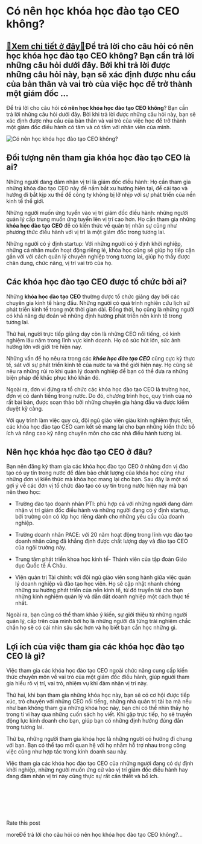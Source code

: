 Có nên học khóa học đào tạo CEO không?
======================================

[:gift:Xem chi tiết ở đây:gift:](https://hddtvn.com/co-nen-hoc-khoa-hoc-dao-tao-ceo-khong/)Để trả lời cho câu hỏi có nên học khóa học đào tạo CEO không? Bạn cần trả lời những câu hỏi dưới đây. Bởi khi trả lời được những câu hỏi này, bạn sẽ xác định được nhu cầu của bản thân và vai trò của việc học để trở thành một giám đốc …
-------------------------------------------------------------------------------------------------------------------------------------------------------------------------------------------------------------------------------------------

Để trả lời cho câu hỏi **có nên học khóa học đào tạo CEO không**? Bạn cần trả lời những câu hỏi dưới đây. Bởi khi trả lời được những câu hỏi này, bạn sẽ xác định được nhu cầu của bản thân và vai trò của việc học để trở thành một giám đốc điều hành có tâm và có tầm với nhân viên của mình.


![Có nên học khóa học đào tạo CEO không?](https://hddtvn.com/wp-content/uploads/2021/01/leadership-concept-isolated_52701-291.jpg)


Đối tượng nên tham gia khóa học đào tạo CEO là ai?
--------------------------------------------------


Những người đang đảm nhận vị trí là giám đốc điều hành: Họ cần tham gia những khóa đào tạo CEO này để nắm bắt xu hướng hiện tại, để cải tạo và hướng đi bắt kịp xu thế để công ty không bị lỡ nhịp với sự phát triển của nền kinh tế thế giới.


Những người muốn ứng tuyển vào vị trí giám đốc điều hành: những người quản lý cấp trung muốn ứng tuyển lên vị trí cao hơn. Họ cần tham gia những **khóa học đào tạo CEO** để có kiến thức về quản trị nhân sự cũng như phương thức điều hành với vị trí là một giám đốc trong tương lai.


Những người có ý định startup: Với những người có ý định khởi nghiệp, những cá nhân muốn hoạt động riêng lẻ, khóa học cũng sẽ giúp họ tiếp cận gần với với cách quản lý chuyên nghiệp trong tương lai, giúp họ thấy được chân dung, chức năng, vị trí vai trò của họ.


Các khóa học đào tạo CEO được tổ chức bởi ai?
---------------------------------------------


Những **khóa học đào tạo CEO** thường được tổ chức giảng dạy bởi các chuyên gia kinh tế hàng đầu. Những người có quá trình nghiên cứu lịch sử phát triển kinh tế trong một thời gian dài. Đồng thời, họ cũng là những người có khả năng dự đoán về những định hướng phát triển nền kinh tế trong tương lai.


Thứ hai, người trực tiếp giảng dạy còn là những CEO nổi tiếng, có kinh nghiệm lâu năm trong lĩnh vực kinh doanh. Họ có sức hút lớn, sức ảnh hưởng lớn với giới trẻ hiện nay.


Những vấn đề họ nêu ra trong các ***khóa học đào tạo CEO*** cũng cực kỳ thực tế, sát với sự phát triển kinh tế của nước ta và thế giới hiện nay. Họ cũng sẽ nêu ra những rủi ro khi quản lý doanh nghiệp để bạn có thể đưa ra những biện pháp để khắc phục khó khăn đó.


Ngoài ra, đơn vị đứng ra tổ chức các khóa học đào tạo CEO là trường học, đơn vị có danh tiếng trong nước. Do đó, chương trình học, quy trình của nó rất bài bản, được soạn thảo bởi những chuyên gia hàng đầu và được kiểm duyệt kỹ càng.


Với quy trình làm việc quy củ, đội ngũ giáo viên giàu kinh nghiệm thực tiễn, các khóa học đào tạo CEO cam kết sẽ mang lại cho bạn những kiến thức bổ ích và nâng cao kỹ năng chuyên môn cho các nhà điều hành tương lai.


Nên học khóa học đào tạo CEO ở đâu?
-----------------------------------


Bạn nên đăng ký tham gia các khóa học đào tạo CEO ở những đơn vị đào tạo có uy tín trong nước để đảm bảo chất lượng của khóa học cũng như những đơn vị kiến thức mà khóa học mang lại cho bạn. Sau đây là một số gợi ý về các đơn vị tổ chức đào tạo có uy tín trong nước hiện nay mà bạn nên theo học:




* Trường đào tạo doanh nhân PTI: phù hợp cả với những người đang đảm nhận vị trí giám đốc điều hành và những người đang có ý định startup, bởi trường còn có lớp học riêng dành cho những yêu cầu của doanh nghiệp.

* Trường doanh nhân PACE: với 20 năm hoạt động trong lĩnh vực đào tạo doanh nhân cũng đã khẳng định được chất lượng dạy và đào tạo CEO của ngôi trường này.

* Trung tâm phát triển khoa học kinh tế- Thành viên của tập đoàn Giáo dục Quốc tế Á Châu.

* Viện quản trị Tài chính: với đội ngũ giáo viên song hành giữa việc quản lý doanh nghiệp và đào tạo học viên. Họ sẽ cập nhật nhanh chóng những xu hướng phát triển của nền kinh tế, từ đó truyền tải cho bạn những kinh nghiệm quản lý và dẫn dắt doanh nghiệp một cách thực tế nhất.



Ngoài ra, bạn cũng có thể tham khảo ý kiến, sự giới thiệu từ những người quản lý, cấp trên của mình bởi họ là những người đã từng trải nghiệm chắc chắn họ sẽ có cái nhìn sâu sắc hơn và họ biết bạn cần học những gì.


Lợi ích của việc tham gia các khóa học đào tạo CEO là gì?
---------------------------------------------------------


Việc tham gia các khóa học đào tạo CEO ngoài chức năng cung cấp kiến thức chuyên môn về vai trò của một giám đốc điều hành, giúp người tham gia hiểu rõ vị trí, vai trò, nhiệm vụ khi đảm nhận vị trí này.


Thứ hai, khi bạn tham gia những khóa học này, bạn sẽ có cơ hội được tiếp xúc, trò chuyện với những CEO nổi tiếng, những nhà quản trị tài ba mà nếu như bạn không tham gia những khóa học này, bạn chỉ có thể nhìn thấy họ trong ti vi hay qua những cuốn sách họ viết. Khi gặp trực tiếp, họ sẽ truyền động lực kinh doanh cho bạn, giúp bạn có những định hướng đúng đắn trong tương lai.


Thứ ba, những người tham gia khóa học là những người có hướng đi chung với bạn. Bạn có thể tạo mối quan hệ với họ nhằm hỗ trợ nhau trong công việc cũng như hợp tác trong kinh doanh sau này.


Việc tham gia các khóa học đào tạo CEO của những người đang có dự định khởi nghiệp, những người muốn ứng cử vào vị trí giám đốc điều hành hay đang đảm nhận vị trí này cũng thực sự rất cần thiết và bổ ích.


 


 


 








































Rate this post


moreĐể trả lời cho câu hỏi có nên học khóa học đào tạo CEO không?…

